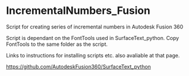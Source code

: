 # IncrementalNumbers_Fusion
Script for creating series of incremental numbers in Autodesk Fusion 360

Script is dependant on the FontTools used in SurfaceText_python.
Copy FontTools to the same folder as the script.

Links to instructions for installing scripts etc. also avaliable at that page.

https://github.com/AutodeskFusion360/SurfaceText_python
